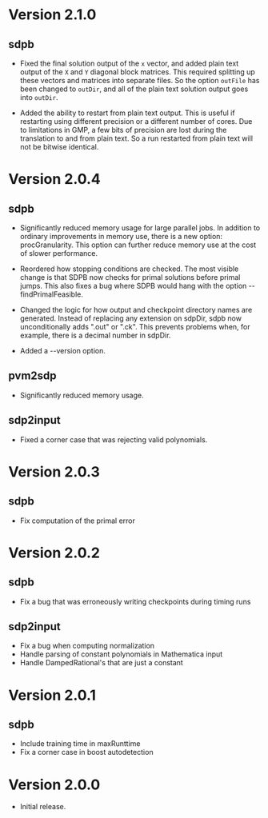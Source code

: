 # Version 2.1.0

## sdpb

- Fixed the final solution output of the `x` vector, and added plain
  text output of the `X` and `Y` diagonal block matrices.  This
  required splitting up these vectors and matrices into separate
  files.  So the option `outFile` has been changed to `outDir`, and
  all of the plain text solution output goes into `outDir`.
  
- Added the ability to restart from plain text output.  This is useful
  if restarting using different precision or a different number of
  cores.  Due to limitations in GMP, a few bits of precision are lost
  during the translation to and from plain text.  So a run restarted
  from plain text will not be bitwise identical.

# Version 2.0.4

## sdpb

- Significantly reduced memory usage for large parallel jobs.  In
  addition to ordinary improvements in memory use, there is a new
  option: procGranularity.  This option can further reduce memory use at
  the cost of slower performance.

- Reordered how stopping conditions are checked.  The most visible
  change is that SDPB now checks for primal solutions before primal
  jumps.  This also fixes a bug where SDPB would hang with the option
  --findPrimalFeasible.

- Changed the logic for how output and checkpoint directory names are
  generated.  Instead of replacing any extension on sdpDir, sdpb now
  unconditionally adds ".out" or ".ck".  This prevents problems when,
  for example, there is a decimal number in sdpDir.

- Added a --version option.

## pvm2sdp

- Significantly reduced memory usage.

## sdp2input

- Fixed a corner case that was rejecting valid polynomials.

# Version 2.0.3

## sdpb

- Fix computation of the primal error

# Version 2.0.2

## sdpb

- Fix a bug that was erroneously writing checkpoints during timing
  runs

## sdp2input

- Fix a bug when computing normalization
- Handle parsing of constant polynomials in Mathematica input
- Handle DampedRational's that are just a constant

# Version 2.0.1

## sdpb

- Include training time in maxRunttime
- Fix a corner case in boost autodetection

# Version 2.0.0

- Initial release.

